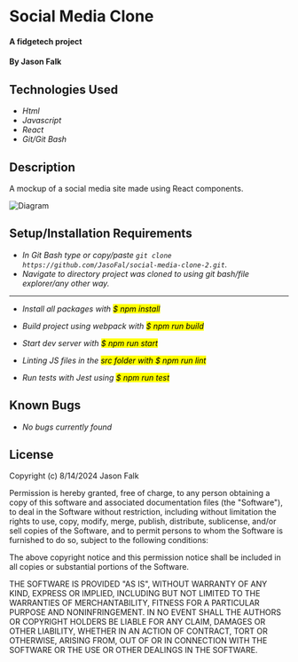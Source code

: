 # Social Media Clone

#### A fidgetech project

#### By Jason Falk

## Technologies Used

* _Html_
* _Javascript_
* _React_
* _Git/Git Bash_

## Description

A mockup of a social media site made using React components.

![Diagram](./socialdiagram.drawio)

## Setup/Installation Requirements

* _In Git Bash type or copy/paste `git clone https://github.com/JasoFal/social-media-clone-2.git`._
* _Navigate to directory project was cloned to using git bash/file explorer/any other way._
-----
* _Install all packages with <mark>$ npm install<mark>_
* _Build project using webpack with <mark>$ npm run build<mark>_
* _Start dev server with <mark>$ npm run start<mark>_

* _Linting JS files in the <mark>src<mark> folder with <mark>$ npm run lint<mark>_
* _Run tests with Jest using <mark>$ npm run test<mark>_

## Known Bugs

* _No bugs currently found_

## License

Copyright (c) 8/14/2024 Jason Falk

Permission is hereby granted, free of charge, to any person obtaining a copy
of this software and associated documentation files (the "Software"), to deal
in the Software without restriction, including without limitation the rights
to use, copy, modify, merge, publish, distribute, sublicense, and/or sell
copies of the Software, and to permit persons to whom the Software is
furnished to do so, subject to the following conditions:

The above copyright notice and this permission notice shall be included in all
copies or substantial portions of the Software.

THE SOFTWARE IS PROVIDED "AS IS", WITHOUT WARRANTY OF ANY KIND, EXPRESS OR
IMPLIED, INCLUDING BUT NOT LIMITED TO THE WARRANTIES OF MERCHANTABILITY,
FITNESS FOR A PARTICULAR PURPOSE AND NONINFRINGEMENT. IN NO EVENT SHALL THE
AUTHORS OR COPYRIGHT HOLDERS BE LIABLE FOR ANY CLAIM, DAMAGES OR OTHER
LIABILITY, WHETHER IN AN ACTION OF CONTRACT, TORT OR OTHERWISE, ARISING FROM,
OUT OF OR IN CONNECTION WITH THE SOFTWARE OR THE USE OR OTHER DEALINGS IN THE
SOFTWARE.

